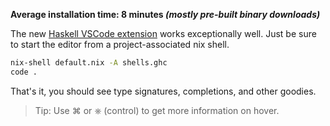 **Average installation time: 8 minutes _(mostly pre-built binary downloads)_**

The new [Haskell VSCode extension](https://marketplace.visualstudio.com/items?itemName=haskell.haskell) works exceptionally well. Just be sure to start the editor from a project-associated nix shell.

```bash
nix-shell default.nix -A shells.ghc
code .
```

That's it, you should see type signatures, completions, and other goodies. 

> Tip: Use ⌘ or ⎈ (control) to get more information on hover.